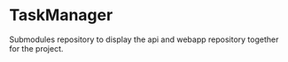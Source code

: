 # TaskManager
Submodules repository to display the api and webapp repository together for the project.

